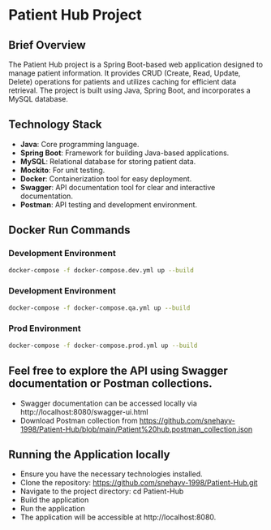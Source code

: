 # Patient Hub Project

## Brief Overview

The Patient Hub project is a Spring Boot-based web application designed to manage patient information. It provides CRUD (Create, Read, Update, Delete) operations for patients and utilizes caching for efficient data retrieval. The project is built using Java, Spring Boot, and incorporates a MySQL database.

## Technology Stack

- **Java**: Core programming language.
- **Spring Boot**: Framework for building Java-based applications.
- **MySQL**: Relational database for storing patient data.
- **Mockito**: For unit testing.
- **Docker**: Containerization tool for easy deployment.
- **Swagger**: API documentation tool for clear and interactive documentation.
- **Postman**: API testing and development environment.

## Docker Run Commands
### Development Environment
```bash
docker-compose -f docker-compose.dev.yml up --build
```
### Development Environment  
```bash
docker-compose -f docker-compose.qa.yml up --build
```
### Prod Environment
```bash
docker-compose -f docker-compose.prod.yml up --build
```

## Feel free to explore the API using Swagger documentation or Postman collections.  

- Swagger documentation can be accessed locally via http://localhost:8080/swagger-ui.html  
- Download Postman collection from https://github.com/snehayv-1998/Patient-Hub/blob/main/Patient%20hub.postman_collection.json

## Running the Application locally

- Ensure you have the necessary technologies installed.
- Clone the repository: https://github.com/snehayv-1998/Patient-Hub.git
- Navigate to the project directory: cd Patient-Hub
- Build the application
- Run the application
- The application will be accessible at http://localhost:8080.
  
